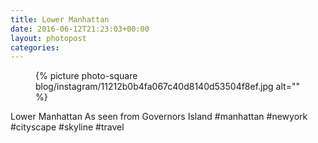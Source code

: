 ```yaml
---
title: Lower Manhattan
date: 2016-06-12T21:23:03+00:00
layout: photopost
categories:
---
```


<figure class="photo photo--square">
  {% picture photo-square blog/instagram/11212b0b4fa067c40d8140d53504f8ef.jpg alt="" %}
</figure>

Lower Manhattan
As seen from Governors Island
#manhattan #newyork #cityscape #skyline #travel

